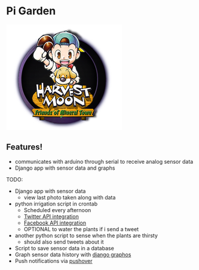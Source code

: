 # Pi Garden

![Harvest moon logo](harvest-moon-logo.jpg)

## Features!
* communicates with arduino through serial to receive analog sensor data
* Django app with sensor data and graphs

TODO:
* Django app with sensor data
    * view last photo taken along with data
* python irrigation script in crontab
    * Scheduled every afternoon
    * [Twitter API integration](https://github.com/bear/python-twitter)
    * [Facebook API integration](http://nodotcom.org/python-facebook-tutorial.html)
    * OPTIONAL to water the plants if i send a tweet
* another python script to sense when the plants are thirsty
    * should also send tweets about it
* Script to save sensor data in a database
* Graph sensor data history with [django graphos](https://github.com/agiliq/django-graphos)
* Push notifications via [pushover](https://pushover.net/)
